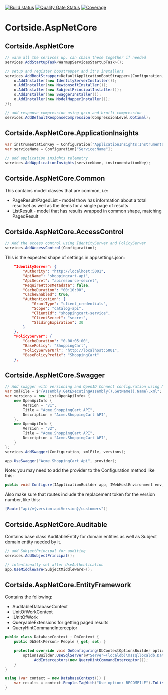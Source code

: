 [![Build status](https://ci.appveyor.com/api/projects/status/pmatnuh14eo9sqe3?svg=true)](https://ci.appveyor.com/project/cortside/cortside-aspnetcore)
[![Quality Gate Status](https://sonarcloud.io/api/project_badges/measure?project=cortside_cortside.aspnetcore&metric=alert_status)](https://sonarcloud.io/summary/new_code?id=cortside_cortside.aspnetcore)
[![Coverage](https://sonarcloud.io/api/project_badges/measure?project=cortside_cortside.aspnetcore&metric=coverage)](https://sonarcloud.io/summary/new_code?id=cortside_cortside.aspnetcore)

# Cortside.AspNetCore

## Cortside.AspNetCore

```csharp
// warm all the serivces up, can chain these together if needed
services.AddStartupTask<WarmupServicesStartupTask>();
```

```csharp
// setup and register boostrapper and it's installers
services.AddBootStrapper<DefaultApplicationBootStrapper>(Configuration, o => {
    o.AddInstaller(new IdentityServerInstaller());
    o.AddInstaller(new NewtonsoftInstaller());
    o.AddInstaller(new SubjectPrincipalInstaller());
    o.AddInstaller(new SwaggerInstaller());
    o.AddInstaller(new ModelMapperInstaller());
});
```

```csharp
// add response compression using gzip and brotli compression
services.AddDefaultResponseCompression(CompressionLevel.Optimal);
```

## Cortside.AspNetCore.ApplicationInsights

```csharp
var instrumentationKey = Configuration["ApplicationInsights:InstrumentationKey"];
var serviceName = Configuration["Service:Name"];

// add application insights telemetry
services.AddApplicationInsights(serviceName, instrumentationKey);
```

## Cortside.AspNetCore.Common

This contains model classes that are common, i.e:
* PageResult/PagedList - model thow has information about a total resultset as well as the items for a single page of results 
* ListResult - model that has results wrapped in common shape, matching PagedResult

## Cortside.AspNetCore.AccessControl

```csharp
// Add the access control using IdentityServer and PolicyServer
services.AddAccessControl(Configuration);
```

This is the expected shape of settings in appsettings.json:

```json
    "IdentityServer": {
        "Authority": "http://localhost:5001",
        "ApiName": "shoppingcart-api",
        "ApiSecret": "apiresource-secret",
        "RequireHttpsMetadata": false,
        "CacheDuration": "00:10:00",
        "CacheEnabled": true,
        "Authentication": {
            "GrantType": "client_credentials",
            "Scope": "catalog-api",
            "ClientId": "shoppingcart-service",
            "ClientSecret": "secret",
            "SlidingExpiration": 30
        }
    },
    "PolicyServer": {
        "CacheDuration": "0.00:05:00",
        "BasePolicy": "ShoppingCart",
        "PolicyServerUrl": "http://localhost:5001",
        "BasePolicyPrefix": "ShoppingCart"
    },
```

## Cortside.AspNetCore.Swagger

```csharp
// Add swagger with versioning and OpenID Connect configuration using Newtonsoft
var xmlFile = $"{Assembly.GetExecutingAssembly().GetName().Name}.xml";
var versions = new List<OpenApiInfo> {
    new OpenApiInfo {
        Version = "v1",
        Title = "Acme.ShoppingCart API",
        Description = "Acme.ShoppingCart API",
    },
    new OpenApiInfo {
        Version = "v2",
        Title = "Acme.ShoppingCart API",
        Description = "Acme.ShoppingCart API",
    }
};
services.AddSwagger(Configuration, xmlFile, versions);
```

```csharp
app.UseSwagger("Acme.ShoppingCart Api", provider);
```

Note: you may need to add the provider to the Configuration method like this:

```csharp
public void Configure(IApplicationBuilder app, IWebHostEnvironment env, IApiVersionDescriptionProvider provider)
```

Also make sure that routes include the replacement token for the version number, like this:

```csharp
[Route("api/v{version:apiVersion}/customers")]
```

## Cortside.AspNetCore.Auditable

Contains base class AuditableEntity for domain entities as well as Subject domain entity needed by it.

```csharp
// add SubjectPrincipal for auditing
services.AddSubjectPrincipal();
```

```csharp
// intentionally set after UseAuthentication
app.UseMiddleware<SubjectMiddleware>();
```

## Cortside.AspNetCore.EntityFramework

Contains the following:

* AuditableDatabaseContext
* UnitOfWorkContext
* IUnitOfWork
* QueryableExtensions for getting paged results
* QueryHintCommandInterceptor

```csharp
public class DatabaseContext : DbContext {
    public DbSet<Person> People { get; set; }

    protected override void OnConfiguring(DbContextOptionsBuilder optionsBuilder) {
        optionsBuilder.UseSqlServer(@"Server=(localdb)\mssqllocaldb;Database=EFQuerying.Tags;Trusted_Connection=True")
            .AddInterceptors(new QueryHintCommandInterceptor());
    }
}
```

```csharp
using (var context = new DatabaseContext()) {
    var results = context.People.TagWith("Use option: RECOMPILE").ToList();
}
```